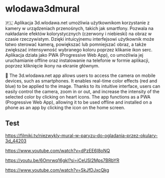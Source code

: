 # wlodawa3dmural

 🇵🇱
Aplikacja 3d.wlodawa.net umożliwia użytkownikom korzystanie z kamery w urządzeniach przenośnych, takich jak smartfony. Pozwala na nakładanie efektów kolorystycznych (czerwony i niebieski) na obraz w czasie rzeczywistym. Dzięki intuicyjnemu interfejsowi użytkownik może łatwo sterować kamerą, powiększać lub pomniejszać obraz, a także zwiększać intensywność wybranego koloru poprzez klikanie ikon serc. Aplikacja działa jako PWA (Progressive Web App), co umożliwia jej uruchamianie offline oraz instalowanie na telefonie w formie aplikacji, poprzez kliknięcie ikony na ekranie głównym.

🏴󠁧󠁢󠁥󠁮󠁧󠁿
The 3d.wlodawa.net app allows users to access the camera on mobile devices, such as smartphones. It enables real-time color effects (red and blue) to be applied to the image. Thanks to its intuitive interface, users can easily control the camera, zoom in or out, and increase the intensity of the selected color by clicking on heart icons. The app functions as a PWA (Progressive Web App), allowing it to be used offline and installed on a phone as an app by clicking the icon on the home screen.

## Test 
https://filmiki.tv/niezwykly-mural-w-paryzu-do-ogladania-przez-okulary-3d_44203

https://www.youtube.com/watch?v=dPzEE6l8oNQ

https://youtu.be/6Omrwq16gkI?si=iCeUSl2Mps7BRbYR

https://www.youtube.com/watch?v=SkJfDJxcQkg
